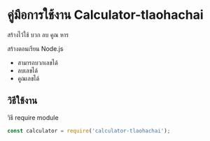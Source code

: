 
# คู่มือการใช้งาน Calculator-tlaohachai

สร้างไว้ใช้ บวก ลบ คูณ หาร

สร้างตอนเรียน Node.js

- สามารถบวกเลขได้
- ลบเลขได้
- คูณเลขได้

## วิธีใช้งาน

วิธี require module

```js
const calculator = require('calculator-tlaohachai');
```